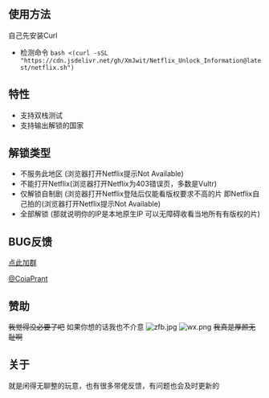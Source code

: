 ## 使用方法
自己先安装Curl
- 检测命令 `bash <(curl -sSL "https://cdn.jsdelivr.net/gh/XmJwit/Netflix_Unlock_Information@latest/netflix.sh")`

## 特性
- 支持双栈测试
- 支持输出解锁的国家

## 解锁类型
- 不服务此地区 (浏览器打开Netflix提示Not Available)
- 不能打开Netflix(浏览器打开Netflix为403错误页，多数是Vultr)
- 仅解锁自制剧 (浏览器打开Netflix登陆后仅能看版权要求不高的片 即Netflix自己拍的(浏览器打开Netflix提示Not Available)
- 全部解锁 (那就说明你的IP是本地原生IP 可以无障碍收看当地所有有版权的片)

## BUG反馈
[点此加群](https://t.me/zerocloud)

[@CoiaPrant](https://t.me/CoiaPrant)

## 赞助
~~我觉得没必要了吧~~
如果你想的话我也不介意
![zfb.jpg](https://www.zeroteam.top/images/zfb.jpg)
![wx.png](https://www.zeroteam.top/images/wx.png)
~~我真是厚颜无耻啊~~
## 关于
就是闲得无聊整的玩意，也有很多带佬反馈，有问题也会及时更新的
